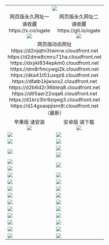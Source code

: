 ﻿<table>
  <tr></tr>
  <tr><td colspan=2 align=center><img src="https://d14gxaopjism8l.cloudfront.net/Up/oGate.jpg" /></td></tr>
  <tr>
    <td align=center>网页版永久网址一<br/>请收藏<br/>https://x.co/ogate<br><img src="https://d14gxaopjism8l.cloudfront.net/Up/0WMGD1.png" /></td>
    <td align=center>网页版永久网址二<br/>请收藏<br/>https://git.io/ogate<br><img src="https://d14gxaopjism8l.cloudfront.net/Up/0WMGD2.png" /></td>
  </tr>
  <tr><td colspan=2 align=center>网页版动态网址
<br>https://d2njqthi3twnrw.cloudfront.net
<br>https://d2dme8cmru71ha.cloudfront.net
<br>https://dxykl834epkm0.cloudfront.net
<br>https://dm8rfmcywgi2k.cloudfront.net
<br>https://dka41t51uxqz6.cloudfront.net
<br>https://dfatb1kjwxos2.cloudfront.net
<br>https://d2b6d2r36bteq8.cloudfront.net
<br>https://dtl5aer22oqa6.cloudfront.net
<br>https://d1krz3hr9zqwg3.cloudfront.net
<br>https://d14gxaopjism8l.cloudfront.net
    <br/>（最新）</td>
  </tr>
  <tr>
    <td align=center>苹果版 请安装<br/><a href="https://d14gxaopjism8l.cloudfront.net"><img src="https://d14gxaopjism8l.cloudfront.net/Up/0WMPG.jpg" /></a></td>
    <td align=center>安卓版 请下载<br/><a href="https://d14gxaopjism8l.cloudfront.net/Up/0oGate.apk"><img src="https://d14gxaopjism8l.cloudfront.net/Up/0WMAZ.jpg" /></a></td>
  </tr>
  <tr>
    <td><a href="https://d14gxaopjism8l.cloudfront.net/oNote.aspx?id=oGate&from=github" target="_blank"><img src="https://d14gxaopjism8l.cloudfront.net/Up/0WCYY.jpg" /></a></td>
    <td><a href="https://d14gxaopjism8l.cloudfront.net/oNote.aspx?id=oNote&from=github" target="_blank"><img src="https://d14gxaopjism8l.cloudfront.net/Up/0WZTT.jpg" /></a></td>
  </tr>
  <tr>
    <td><a href="https://d14gxaopjism8l.cloudfront.net/ogDY.aspx?from=github" target="_blank"><img src="https://d14gxaopjism8l.cloudfront.net/Up/DY.jpg"/></a></td>
    <td><a href="https://d14gxaopjism8l.cloudfront.net/ogST.aspx?from=github" target="_blank"><img src="https://d14gxaopjism8l.cloudfront.net/Up/ST.jpg"/></a></td>
  </tr>
  <tr>
    <td rowspan=2><a href="https://d14gxaopjism8l.cloudfront.net/ogUP.aspx?name=WJ.mp4&from=github" target="_blank"><img src="https://d14gxaopjism8l.cloudfront.net/Up/WJ.jpg" /></a></td>
    <td><a href="https://d14gxaopjism8l.cloudfront.net/ogUP.aspx?name=DKC.mp4&count=17&from=github" target="_blank"><img src="https://d14gxaopjism8l.cloudfront.net/Up/DKC.jpg" /></a></td> 
  </tr>
  <tr>
    <td><a href="https://d14gxaopjism8l.cloudfront.net/ogUP.aspx?name=LRWS.mp4&count=6B:14,5A:10,5B:35,4A:14,4B:19,3A:10,3B:26,2A:16,2B:21,1A:23,1B:29&from=github" target="_blank"><img src="https://d14gxaopjism8l.cloudfront.net/Up/LRWS.jpg" /></a></td>
  </tr>
  <tr>
    <td><a href="https://d14gxaopjism8l.cloudfront.net/ogUP.aspx?name=JQR.mp4&count=2&from=github" target="_blank"><img src="https://d14gxaopjism8l.cloudfront.net/Up/JQR.jpg" /></a></td>   
    <td rowspan=2><a href="https://d14gxaopjism8l.cloudfront.net/ogUP.aspx?name=JP.mp4&count=9&from=github" target="_blank"><img src="https://d14gxaopjism8l.cloudfront.net/Up/JP.jpg" /></td>
  </tr>
  <tr>
    <td><a href="https://d14gxaopjism8l.cloudfront.net/ogUP.aspx?name=ZSJ.mp4&count=16&from=github" target="_blank"><img src="https://d14gxaopjism8l.cloudfront.net/Up/ZSJ.jpg" /></a></td>
  </tr>
  <tr>
    <td><a href="https://d14gxaopjism8l.cloudfront.net/ogUP.aspx?name=SSZJ.mp4&count=7&current=2&from=github" target="_blank"><img src="https://d14gxaopjism8l.cloudfront.net/Up/SSZJ.jpg" /></a></td>
    <td><a href="https://d14gxaopjism8l.cloudfront.net/ogUP.aspx?name=WH.mp4&from=github" target="_blank"><img src="https://d14gxaopjism8l.cloudfront.net/Up/WH.jpg" /></a></td>
  </tr>
  <tr>
    <td><a href="https://d14gxaopjism8l.cloudfront.net/ogUP.aspx?name=DWHM.mp4&from=github" target="_blank"><img src="https://d14gxaopjism8l.cloudfront.net/Up/DWHM.jpg" /></a></td>
    <td><a href="https://d14gxaopjism8l.cloudfront.net/ogUP.aspx?name=XTFY.mp4&count=24&from=github" target="_blank"><img src="https://d14gxaopjism8l.cloudfront.net/Up/XTFY.jpg" /></a></td>
  </tr>
  <tr>
    <td><a href="https://d14gxaopjism8l.cloudfront.net/ogUP.aspx?name=4SQQ.mp4&count=06:9,05:20&current=06:9&from=github" target="_blank"><img src="https://d14gxaopjism8l.cloudfront.net/Up/4SQQ0.jpg" /></a></td>
    <td><a href="https://d14gxaopjism8l.cloudfront.net/ogUP.aspx?name=4SHQ.mp4&count=06:8,05:29&current=06:8&from=github" target="_blank"><img src="https://d14gxaopjism8l.cloudfront.net/Up/4SHQ0.jpg" /></a></td>
  </tr>
  <tr>
    <td><a href="https://d14gxaopjism8l.cloudfront.net/ogUP.aspx?name=4SZG.mp4&count=06:9,05:22,04:22&current=06:9&from=github" target="_blank"><img src="https://d14gxaopjism8l.cloudfront.net/Up/4SZG0.jpg" /></a></td>
    <td><a href="https://d14gxaopjism8l.cloudfront.net/ogUP.aspx?name=4SDJ.mp4&count=06:12,05:48,04:52&current=06:11&from=github" target="_blank"><img src="https://d14gxaopjism8l.cloudfront.net/Up/4SDJ0.jpg" /></a></td>
  </tr>
  <tr>
    <td><a href="https://d14gxaopjism8l.cloudfront.net/onUP.aspx?name=https://x.co/dtw99&from=github" target="_blank"><img src="https://d14gxaopjism8l.cloudfront.net/Up/0DTW.jpg"/></a></td>
    <td><a href="https://d14gxaopjism8l.cloudfront.net/onUP.aspx?name=https://d2tyo2h9ydw5hf.cloudfront.net/acenter/&from=github" target="_blank"><img src="https://d14gxaopjism8l.cloudfront.net/Up/0TDW.jpg" /></a></td>
  </tr>
  <tr>
    <td><a href="https://d14gxaopjism8l.cloudfront.net/onUP.aspx?name=https://d3qz7yth5i2rae.cloudfront.net/gb/nsc413.htm&from=github" target="_blank"><img src="https://d14gxaopjism8l.cloudfront.net/Up/0DJY.jpg" /></a></td>
    <td><a href="https://d14gxaopjism8l.cloudfront.net/onUP.aspx?name=https://dgyo0jey7vwa5.cloudfront.net/xtr/gb/prog204.html&from=github" target="_blank"><img src="https://d14gxaopjism8l.cloudfront.net/Up/0XTR.jpg" /></a></td>
  </tr>
  <tr>
    <td><a href="https://d14gxaopjism8l.cloudfront.net/onUP.aspx?name=https://d7203y8eitivv.cloudfront.net&from=github" target="_blank"><img src="https://d14gxaopjism8l.cloudfront.net/Up/0MHW.jpg" /></a></td>
    <td><a href="https://d14gxaopjism8l.cloudfront.net/onUP.aspx?name=https://d38z1xzg5vtneh.cloudfront.net&from=github" target="_blank"><img src="https://d14gxaopjism8l.cloudfront.net/Up/0ZJW.jpg" /></a></td>
  </tr>
  <tr>
    <td><a href="https://d14gxaopjism8l.cloudfront.net/ogUP.aspx?name=FG.zip&from=github" target="_blank"><img src="https://d14gxaopjism8l.cloudfront.net/Up/FG.jpg" /></a></td>
    <td><a href="https://d14gxaopjism8l.cloudfront.net/ogUP.aspx?name=FGA.apk&from=github" target="_blank"><img src="https://d14gxaopjism8l.cloudfront.net/Up/FGA.jpg" /></a></td>
  </tr>
  <tr>
    <td><a href="https://d14gxaopjism8l.cloudfront.net/ogUP.aspx?name=U.zip&from=github" target="_blank"><img src="https://d14gxaopjism8l.cloudfront.net/Up/U.jpg" /></a></td>
    <td><a href="https://d14gxaopjism8l.cloudfront.net/ogUP.aspx?name=UA.apk&from=github" target="_blank"><img src="https://d14gxaopjism8l.cloudfront.net/Up/UA.jpg" /></a></td>
  </tr>
  <tr>
    <td><a href="https://d14gxaopjism8l.cloudfront.net/ogUP.aspx?name=0iPPOTV.zip&from=github" target="_blank"><img src="https://d14gxaopjism8l.cloudfront.net/Up/0iPPOTV.jpg" /></a></td>
    <td><a href="https://d14gxaopjism8l.cloudfront.net/ogUP.aspx?name=0iNTD.apk&from=github" target="_blank"><img src="https://d14gxaopjism8l.cloudfront.net/Up/0iNTD.jpg" /></a></td>
  </tr>
</table>
